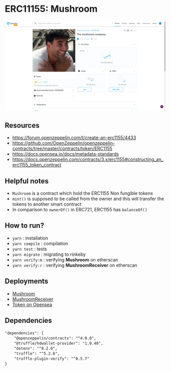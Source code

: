 # ERC11155: Mushroom

<img src="./images/1.png" width="800" />

## Resources
 - https://forum.openzeppelin.com/t/create-an-erc1155/4433
 - https://github.com/OpenZeppelin/openzeppelin-contracts/tree/master/contracts/token/ERC1155
 - https://docs.opensea.io/docs/metadata-standards
 - https://docs.openzeppelin.com/contracts/3.x/erc1155#constructing_an_erc1155_token_contract

## Helpful notes
 - `Mushroom` is a contract which hold the ERC1155 Non fungible tokens
 - `mint()` is supposed to be called from the owner and this will transfer the tokens to another smart contract
 - In comparison to `ownerOf()` in ERC721, ERC1155 has `balanceOf()`

## How to run?
 - `yarn` : installation
 - `yarn compile` : compilation
 - `yarn test` : tests
 - `yarn migrate` : migrating to rinkeby
 - `yarn verify:m` : verifying **Mushroom** on etherscan
 - `yarn verify:r` : verifying **MushroomReceiver** on etherscan

## Deployments
 - [Mushroom](https://rinkeby.etherscan.io/address/0xfA9d1298E22AFA3B5c46Db91424028857C10742A#readContract)
 - [MushroomReceiver](https://rinkeby.etherscan.io/address/0x76D82D278dc9AbA8b4Bb63Dc9b7De1Ad8C454098#contracts)
 - [Token on Opensea](https://testnets.opensea.io/assets/0xfa9d1298e22afa3b5c46db91424028857c10742a/0)

## Dependencies
```
"dependencies": {
    "@openzeppelin/contracts": "^4.0.0",
    "@truffle/hdwallet-provider": "1.0.40",
    "dotenv": "^8.2.0",
    "truffle": "^5.2.6",
    "truffle-plugin-verify": "^0.5.7"
}
```